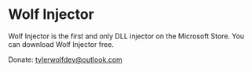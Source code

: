# Wolf Injector
Wolf Injector is the first and only DLL injector on the Microsoft Store. You can download Wolf Injector free.

Donate: tylerwolfdev@outlook.com
